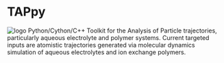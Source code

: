 # TAPpy
![logo](https://github.com/rileyvickers/TAPpy/assets/87197221/127deddc-f096-4db5-a285-88928147bcdb)
Python/Cython/C++ Toolkit for the Analysis of Particle trajectories, particularly aqueous electrolyte and polymer systems.
Current targeted inputs are atomistic trajectories generated via molecular dynamics simulation of aqueous electrolytes and ion exchange polymers.

